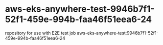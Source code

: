 # aws-eks-anywhere-test-9946b7f1-52f1-459e-994b-faa46f51eea6-24
repository for use with E2E test job aws-eks-anywhere-test:9946b7f1-52f1-459e-994b-faa46f51eea6-24
